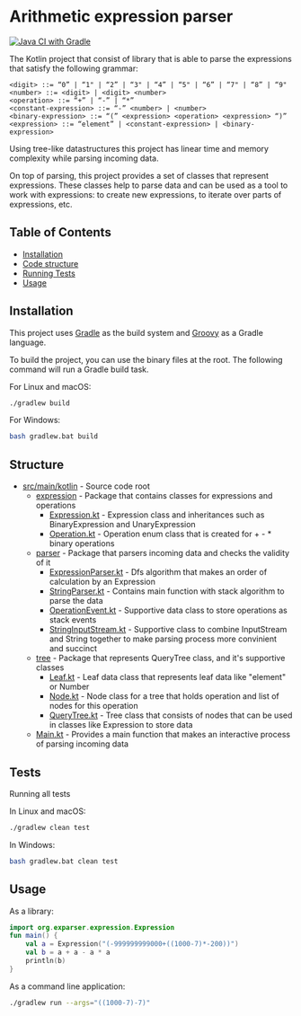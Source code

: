 # Arithmetic expression parser

[![Java CI with Gradle](https://github.com/Poimidorka/KeymapAssessment/actions/workflows/gradle.yml/badge.svg)](https://github.com/Poimidorka/KeymapAssessment/actions/workflows/gradle.yml)

The Kotlin project that consist of library that is able to parse the expressions
that satisfy the following grammar:

```pseudo
<digit> ::= “0” | “1" | “2” | “3" | “4” | “5" | “6” | “7" | “8” | “9"
<number> ::= <digit> | <digit> <number>
<operation> ::= “+” | “-” | “*”
<constant-expression> ::= “-” <number> | <number>
<binary-expression> ::= “(” <expression> <operation> <expression> “)”
<expression> ::= “element” | <constant-expression> | <binary-expression>
```

Using tree-like datastructures this project has linear time and memory complexity while parsing incoming data.

On top of parsing, this project provides a set of classes that represent expressions. 
These classes help to parse data and can be used as a tool to work with expressions: to create new expressions, 
to iterate over parts of expressions, etc.


## Table of Contents

- [Installation](#installation)
- [Code structure](#Structure)
- [Running Tests](#tests)
- [Usage](#usage)


## Installation

This project uses [Gradle](https://gradle.org) as the build system and [Groovy](https://groovy-lang.org) as a Gradle language.

To build the project, you can use the binary files at the root.
The following command will run a Gradle build task.

For Linux and macOS:
```bash
./gradlew build
```

For Windows:
```bash
bash gradlew.bat build
```

## Structure

- [src/main/kotlin](src/main/kotlin) - Source code root
  - [expression](src/main/kotlin/expression) - Package that contains classes for expressions and operations
    - [Expression.kt](src/main/kotlin/expression/Expression.kt) - Expression class and inheritances such as BinaryExpression and UnaryExpression
    - [Operation.kt](src/main/kotlin/expression/Operation.kt) - Operation enum class that is created for + - * binary operations
  - [parser](src/main/kotlin/parser) - Package that parsers incoming data and checks the validity of it
    - [ExpressionParser.kt](src/main/kotlin/parser/ExpressionParser.kt) - Dfs algorithm that makes an order of calculation by an Expression
    - [StringParser.kt](src/main/kotlin/parser/StringParser.kt) - Contains main function with stack algorithm to parse the data
    - [OperationEvent.kt](src/main/kotlin/parser/OperationEvent.kt) - Supportive data class to store operations as stack events 
    - [StringInputStream.kt](src/main/kotlin/parser/StringInputStream.kt) - Supportive class to combine InputStream and String together to make parsing process more convinient and succinct
  - [tree](src/main/kotlin/tree) - Package that represents QueryTree class, and it's supportive classes
    - [Leaf.kt](src/main/kotlin/tree/Leaf.kt) - Leaf data class that represents leaf data like "element" or Number
    - [Node.kt](src/main/kotlin/tree/Node.kt) - Node class for a tree that holds operation and list of nodes for this operation
    - [QueryTree.kt](src/main/kotlin/tree/QueryTree.kt) - Tree class that consists of nodes that can be used in classes like Expression to store data
  - [Main.kt](src/main/kotlin/Main.kt) - Provides a main function that makes an interactive process of parsing incoming data  
## Tests

Running all tests

In Linux and macOS:
```bash
./gradlew clean test
```

In Windows:
```bash
bash gradlew.bat clean test
```

## Usage

As a library:
```kotlin
import org.exparser.expression.Expression
fun main() {
    val a = Expression("(-999999999000+((1000-7)*-200))")
    val b = a + a - a * a
    println(b)
}
```

As a command line application:
```bash
./gradlew run --args="((1000-7)-7)"
```